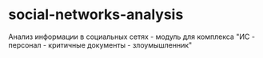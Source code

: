 # social-networks-analysis
Анализ информации в социальных сетях - модуль для комплекса "ИС - персонал - критичные документы - злоумышленник"
